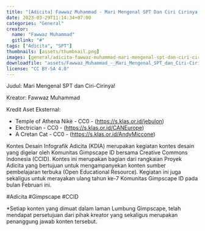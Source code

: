 ```yaml
---
title: "[Adicita] Fawwaz Muhammad - Mari Mengenal SPT Dan Ciri Cirinya!"
date: 2023-03-29T11:14:34+07:00
categories: "General"
creator: 
  name: "Fawwaz Muhammad"
  gitlink: "#"
tags: ["Adicita", "SPT"]
thumbnails: [assets/thumbnail.png]
images: [general/adicita-fawwaz-muhammad-mari-mengenal-spt-dan-ciri-cirinya/assets/thumbnail.png]
downloadfile: "assets/Fawwaz_Muhammad_-_Mari_Mengenal_SPT_dan_Ciri-Cirinya.zip"
license: "CC BY-SA 4.0"
---
```

Judul: Mari Mengenal SPT dan Ciri-Cirinya!

Kreator: Fawwaz Muhammad


<!--more-->
Kredit Aset Eksternal:
- Temple of Athena Nikè - CC0 - (https://s.klas.or.id/jebulon)
- Electrician - CC0 - (https://s.klas.or.id/CANEurope)
- A Cretan Cat - CC0 - (https://s.klas.or.id/AndyMiccone)


Kontes Desain Infografik Adicita (KDIA) merupakan kegiatan kontes desain yang digelar oleh Komunitas Gimpscape ID bersama Creative Commons Indonesia (CCID). Kontes ini merupakan bagian dari rangkaian Proyek Adicita yang bertujuan untuk mengampanyekan konten sumber pembelajaran terbuka (Open Educational Resource). Kegiatan ini juga sekaligus untuk merayakan ulang tahun ke-7 Komunitas Gimpscape ID pada bulan Februari ini.

#Adicita #Gimpscape #CCID

*Setiap konten yang dimuat dalam laman Lumbung Gimpscape, telah mendapat persetujuan dari pihak kreator yang sekaligus merupakan penanggung jawab konten tersebut.
